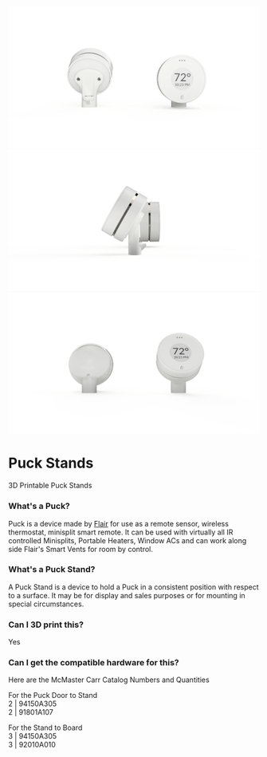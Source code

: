 ![Head On](/Puck%20Multi%20Angle%20Stand%20Head%20On.png?raw=true)
![Side Angled](/Puck%20Multi%20Angle%20Stand%20Side%20Angled.png?raw=true)
![Angled Head On](/Puck%20Multi%20Angled%20Stand%20Angled%20Head%20On.png?raw=true)

# Puck Stands
3D Printable Puck Stands

### What's a Puck?
Puck is a device made by [Flair](https://flair.co) for use as a remote sensor, wireless thermostat, minisplit smart remote.  It can be used with virtually all IR controlled Minisplits, Portable Heaters, Window ACs and can work along side Flair's Smart Vents for room by control.

### What's a Puck Stand?
A Puck Stand is a device to hold a Puck in a consistent position with respect to a surface. It may be for display and sales purposes or for mounting in special circumstances.

### Can I 3D print this?
Yes

### Can I get the compatible hardware for this?
Here are the McMaster Carr Catalog Numbers and Quantities  

For the Puck Door to Stand  
2  | 94150A305  
2  | 91801A107  

For the Stand to Board  
3  | 94150A305  
3  | 92010A010  
